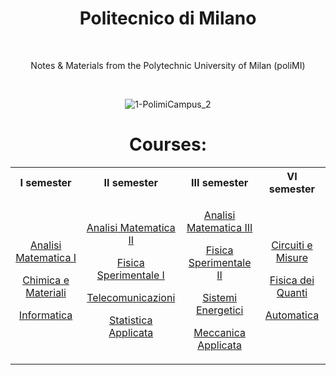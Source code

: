 <div align="center">

# Politecnico di Milano

<br>

Notes & Materials from the Polytechnic University of Milan (poliMI)

<br>

![1-PolimiCampus_2](https://user-images.githubusercontent.com/55017307/133038122-8bc71289-37e6-4f2e-a789-229365f5e4cf.jpg)

# Courses:

</div>

<table>
<tr>
<th> I semester </th>
<th> II semester </th>
<th> III semester </th>
<th> VI semester </th>
</tr>
  
<tr>
<td style="text-align:center">
  
[Analisi Matematica I](https://github.com/Fylls/polimi-analisi)

[Chimica e Materiali](https://github.com/Fylls/polimi-chimica)

[Informatica](https://github.com/Fylls/polimi-informatica)
  
</td>
<td style="text-align:center">
  
[Analisi Matematica II](https://github.com/Fylls/polimi-analisi)

[Fisica Sperimentale I](https://github.com/Fylls/polimi-fisica)

[Telecomunicazioni](https://github.com/Fylls/polimi-telecomunicazioni)

[Statistica Applicata](https://github.com/Fylls/polimi-statistica)

</td>
<td style="text-align:center">
  
[Analisi Matematica III](https://github.com/Fylls/polimi-analisi)

[Fisica Sperimentale II](https://github.com/Fylls/polimi-fisica)

[Sistemi Energetici](https://github.com/Fylls/polimi-sistemi-energetici)

[Meccanica Applicata](https://github.com/Fylls/polimi-meccanica)

</td>
<td style="text-align:center">
  
[Circuiti e Misure](https://github.com/Fylls/polimi-elettrotecnica)

[Fisica dei Quanti](https://github.com/Fylls/polimi-quanti)

[Automatica](https://github.com/Fylls/polimi-automatica)

</td>
  
</tr>
</table>


